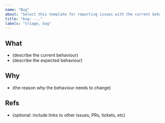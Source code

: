 ```yaml
---
name: "Bug"
about: "Select this template for reporting issues with the current behaviour"
title: "bug: ..."
labels: "triage, bug"
---
```


## What

- (describe the current behaviour)
- (describe the expected behaviour)

## Why

- (the reason why the behaviour needs to change)

## Refs

- (optional: include links to other issues, PRs, tickets, etc)
